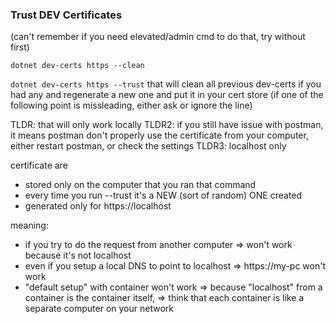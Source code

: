 ### Trust DEV Certificates

(can't remember if you need elevated/admin cmd to do that, try without first)

`dotnet dev-certs https --clean`

`dotnet dev-certs https --trust`
that will clean all previous dev-certs if you had any and regenerate a new one and put it in your cert store
(if one of the following point is missleading, either ask or ignore the line)


TLDR: that will only work locally
TLDR2: if you still have issue with postman, it means postman don't properly use the certificate from your computer, either restart postman, or check the settings
TLDR3: localhost only


certificate are
* stored only on the computer that you ran that command
* every time you run --trust it's a NEW (sort of random) ONE created
* generated only for https://localhost


meaning:
* if you try to do the request from another computer => won't work because it's not localhost
* even if you setup a local DNS to point to localhost => https://my-pc won't work
* "default setup" with container won't work => because "localhost" from a container is the container itself, => think that each container is like a separate computer on your network 
